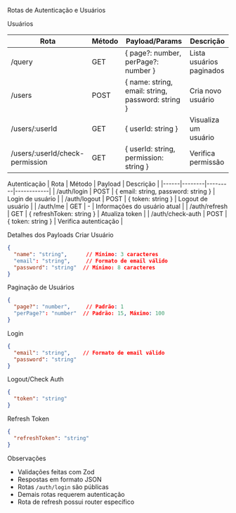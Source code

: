 Rotas de Autenticação e Usuários

Usuários

| Rota | Método | Payload/Params | Descrição |
|------|--------|---------------|------------|
| /query | GET | { page?: number, perPage?: number } | Lista usuários paginados |
| /users | POST | { name: string, email: string, password: string } | Cria novo usuário |
| /users/:userId | GET | { userId: string } | Visualiza um usuário |
| /users/:userId/check-permission | GET | { userId: string, permission: string } | Verifica permissão |

Autenticação
| Rota | Método | Payload | Descrição |
|------|--------|---------|------------|
| /auth/login | POST | { email: string, password: string } | Login de usuário |
| /auth/logout | POST | { token: string } | Logout de usuário |
| /auth/me | GET | - | Informações do usuário atual |
| /auth/refresh | GET | { refreshToken: string } | Atualiza token |
| /auth/check-auth | POST | { token: string } | Verifica autenticação |

Detalhes dos Payloads
Criar Usuário

```json
{
  "name": "string",      // Mínimo: 3 caracteres
  "email": "string",     // Formato de email válido
  "password": "string"  // Mínimo: 8 caracteres
}
```

Paginação de Usuários

```json
{
  "page?": "number",     // Padrão: 1
  "perPage?": "number"  // Padrão: 15, Máximo: 100
}
```

Login

```json
{
  "email": "string",    // Formato de email válido
  "password": "string"
}
```

Logout/Check Auth

```json
{
  "token": "string"
}
```

Refresh Token

```json
{
  "refreshToken": "string"
}
```

Observações

- Validações feitas com Zod
- Respostas em formato JSON
- Rotas `/auth/login` são públicas
- Demais rotas requerem autenticação
- Rota de refresh possui router específico